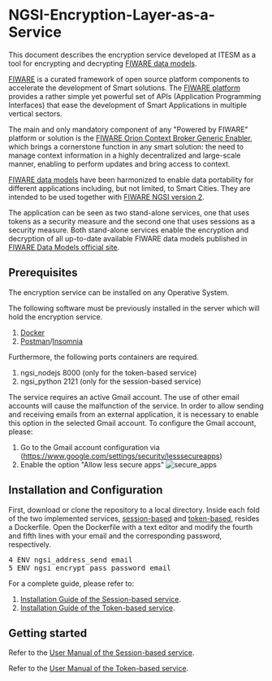 # NGSI-Encryption-Layer-as-a-Service

This document describes the encryption service developed at ITESM as a tool for encrypting and decrypting [FIWARE data models](https://www.fiware.org/developers/data-models/). 

[FIWARE](https://www.fiware.org/) is a curated framework of open source platform components to accelerate the development of Smart solutions. The [FIWARE platform](https://www.fiware.org/developers/catalogue/) provides a rather simple yet powerful set of APIs (Application Programming Interfaces) that ease the development of Smart Applications in multiple vertical sectors. 

The main and only mandatory component of any "Powered by FIWARE" platform or solution is the [FIWARE Orion Context Broker Generic Enabler](https://fiware-orion.readthedocs.io/en/master/), which brings a cornerstone function in any smart solution: the need to manage context information in a highly decentralized and large-scale manner, enabling to perform updates and bring access to context.

[FIWARE data models](https://www.fiware.org/developers/data-models/) have been harmonized to enable data portability for different applications including, but not limited, to Smart Cities. They are intended to be used together with [FIWARE NGSI version 2](https://www.fiware.org/2016/06/08/fiware-ngsi-version-2-release-candidate/).

The application can be seen as two stand-alone services, one that uses tokens as a security measure and the second one that uses sessions as a security measure. Both stand-alone services enable the encryption and decryption of all up-to-date available FIWARE data models published in [FIWARE Data Models official site](https://www.fiware.org/developers/data-models/).

## Prerequisites
The encryption service can be installed on any Operative System.

The following software must be previously installed in the server which will hold the encryption service.
1. [Docker](https://www.docker.com/get-started)
1. [Postman](https://www.getpostman.com/apps)/[Insomnia](https://insomnia.rest/download/)

Furthermore, the following ports containers are required.
1. ngsi_nodejs 8000 (only for the token-based service)
1. ngsi_python 2121 (only for the session-based service)

The service requires an active Gmail account. The use of other email accounts will cause the malfunction of the service. In order to allow sending and receiving emails from an external application, it is necessary to enable this option in the selected Gmail account. To configure the Gmail account, please:

1. Go to the Gmail account configuration via (https://www.google.com/settings/security/lesssecureapps)
1. Enable the option "Allow less secure apps"
![secure_apps](https://user-images.githubusercontent.com/38957081/51202845-49f61a00-18c5-11e9-88be-1ef960993ce7.png)


## Installation and Configuration
First, download or clone the repository to a local directory. Inside each fold of the two implemented services, [session-based](https://github.com/ITESM-FIWARE/data-encryption/tree/master/session-based) and [token-based](https://github.com/ITESM-FIWARE/data-encryption/tree/master/token-based), resides a Dockerfile. Open the Dockerfile with a text editor and modify the fourth and fifth lines with your email and the corresponding password, respectively.

<pre>
4 ENV ngsi_address_send email
5 ENV ngsi_encrypt_pass password_email
</pre>

For a complete guide, please refer to:
1. [Installation Guide of the Session-based service](https://github.com/ITESM-FIWARE/data-encryption#session-based-service).
1. [Installation Guide of the Token-based service](https://github.com/ITESM-FIWARE/data-encryption#token-based-service).

## Getting started
Refer to the [User Manual of the Session-based service](https://github.com/ITESM-FIWARE/data-encryption#sign-up-1).

Refer to the [User Manual of the Token-based service](https://github.com/ITESM-FIWARE/data-encryption#sign-up).

